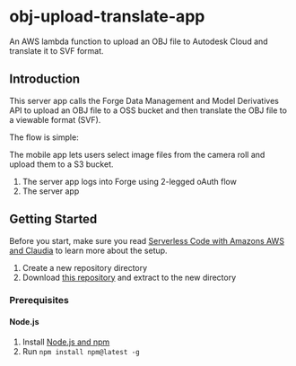 # obj-upload-translate-app
An AWS lambda function to upload an OBJ file to Autodesk Cloud and translate it to SVF format.

## Introduction

This server app calls the Forge Data Management and Model Derivatives API to upload an OBJ file to a OSS bucket and then translate the OBJ file to a viewable format (SVF). 

The flow is simple:

The mobile app lets users select image files from the camera roll and upload them to a S3 bucket.

1. The server app logs into Forge using 2-legged oAuth flow
1. The server app 

## Getting Started

Before you start, make sure you read [Serverless Code with Amazons AWS and Claudia](https://vincetocco.com/serverless-code/) to learn more about the setup.

1. Create a new repository directory
1. Download [this repository]() and extract to the new directory

### Prerequisites

#### Node.js

1. Install [Node.js and npm](https://www.npmjs.com/get-npm)
1. Run `npm install npm@latest -g`
